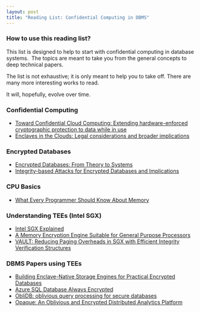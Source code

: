 ```yaml
---
layout: post
title: "Reading List: Confidential Computing in DBMS"
---
```


### How to use this reading list?

This list is designed to help to start with confidential computing in database systems. 
The topics are meant to take you from the general concepts to deep technical papers.

The list is not exhaustive; it is only meant to help you to take off. There are many more interesting works to read.

It will, hopefully, evolve over time. 

### Confidential Computing

* [Toward Confidential Cloud Computing: Extending hardware-enforced cryptographic protection to data while in use](https://dl.acm.org/doi/pdf/10.1145/3454122.3456125)
* [Enclaves in the Clouds: Legal considerations and broader implications](https://dl.acm.org/doi/pdf/10.1145/3442632.3448126)

### Encrypted Databases

* [Encrypted Databases: From Theory to Systems](http://cidrdb.org/cidr2021/papers/cidr2021_paper23.pdf)
* [Integrity-based Attacks for Encrypted Databases and Implications](http://cidrdb.org/cidr2021/papers/cidr2021_paper22.pdf)

### CPU Basics

* [What Every Programmer Should Know About Memory](https://www.akkadia.org/drepper/cpumemory.pdf)

### Understanding TEEs (Intel SGX)

* [Intel SGX Explained](https://eprint.iacr.org/2016/086.pdf)
* [A Memory Encryption Engine Suitable for General Purpose Processors](https://eprint.iacr.org/2016/204.pdf)
* [VAULT: Reducing Paging Overheads in SGX with Efficient Integrity Verification Structures](https://dl.acm.org/doi/pdf/10.1145/3296957.3177155)

### DBMS Papers using TEEs

* [Building Enclave-Native Storage Engines for Practical Encrypted Databases](https://vldb.org/pvldb/vol14/p1019-sun.pdf)
* [Azure SQL Database Always Encrypted](https://dl.acm.org/doi/pdf/10.1145/3318464.3386141)
* [ObliDB: oblivious query processing for secure databases](https://vldb.org/pvldb/vol13/p169-eskandarian.pdf)
* [Opaque: An Oblivious and Encrypted Distributed Analytics Platform](https://www.usenix.org/system/files/conference/nsdi17/nsdi17-zheng.pdf)
